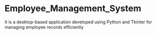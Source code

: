 # Employee_Management_System
It is a desktop-based application developed using Python and Tkinter for managing employee records efficiently
